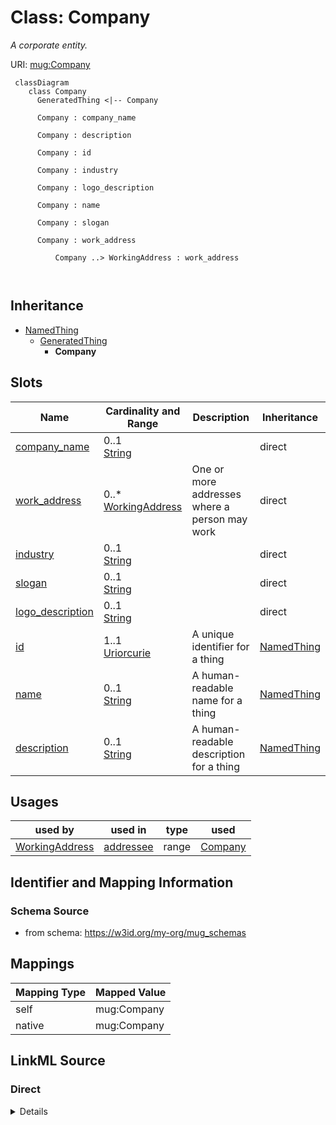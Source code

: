 # Class: Company
_A corporate entity._




URI: [mug:Company](https://w3id.org/caufieldjh-in-space/mug_schemas/Company)



```mermaid
 classDiagram
    class Company
      GeneratedThing <|-- Company
      
      Company : company_name
        
      Company : description
        
      Company : id
        
      Company : industry
        
      Company : logo_description
        
      Company : name
        
      Company : slogan
        
      Company : work_address
        
          Company ..> WorkingAddress : work_address
        
      
```





## Inheritance
* [NamedThing](NamedThing.md)
    * [GeneratedThing](GeneratedThing.md)
        * **Company**



## Slots

| Name | Cardinality and Range | Description | Inheritance |
| ---  | --- | --- | --- |
| [company_name](company_name.md) | 0..1 <br/> [String](String.md) |  | direct |
| [work_address](work_address.md) | 0..* <br/> [WorkingAddress](WorkingAddress.md) | One or more addresses where a person may work | direct |
| [industry](industry.md) | 0..1 <br/> [String](String.md) |  | direct |
| [slogan](slogan.md) | 0..1 <br/> [String](String.md) |  | direct |
| [logo_description](logo_description.md) | 0..1 <br/> [String](String.md) |  | direct |
| [id](id.md) | 1..1 <br/> [Uriorcurie](Uriorcurie.md) | A unique identifier for a thing | [NamedThing](NamedThing.md) |
| [name](name.md) | 0..1 <br/> [String](String.md) | A human-readable name for a thing | [NamedThing](NamedThing.md) |
| [description](description.md) | 0..1 <br/> [String](String.md) | A human-readable description for a thing | [NamedThing](NamedThing.md) |





## Usages

| used by | used in | type | used |
| ---  | --- | --- | --- |
| [WorkingAddress](WorkingAddress.md) | [addressee](addressee.md) | range | [Company](Company.md) |






## Identifier and Mapping Information







### Schema Source


* from schema: https://w3id.org/my-org/mug_schemas





## Mappings

| Mapping Type | Mapped Value |
| ---  | ---  |
| self | mug:Company |
| native | mug:Company |





## LinkML Source

<!-- TODO: investigate https://stackoverflow.com/questions/37606292/how-to-create-tabbed-code-blocks-in-mkdocs-or-sphinx -->

### Direct

<details>
```yaml
name: Company
description: A corporate entity.
from_schema: https://w3id.org/my-org/mug_schemas
rank: 1000
is_a: GeneratedThing
slots:
- company_name
- work_address
- industry
- slogan
- logo_description

```
</details>

### Induced

<details>
```yaml
name: Company
description: A corporate entity.
from_schema: https://w3id.org/my-org/mug_schemas
rank: 1000
is_a: GeneratedThing
attributes:
  company_name:
    name: company_name
    from_schema: https://w3id.org/my-org/mug_schemas
    rank: 1000
    alias: company_name
    owner: Company
    domain_of:
    - Company
    range: string
  work_address:
    name: work_address
    description: One or more addresses where a person may work.
    from_schema: https://w3id.org/my-org/mug_schemas
    rank: 1000
    multivalued: true
    alias: work_address
    owner: Company
    domain_of:
    - Person
    - Company
    range: WorkingAddress
  industry:
    name: industry
    from_schema: https://w3id.org/my-org/mug_schemas
    rank: 1000
    alias: industry
    owner: Company
    domain_of:
    - Company
    range: string
  slogan:
    name: slogan
    from_schema: https://w3id.org/my-org/mug_schemas
    rank: 1000
    alias: slogan
    owner: Company
    domain_of:
    - Company
    range: string
  logo_description:
    name: logo_description
    from_schema: https://w3id.org/my-org/mug_schemas
    rank: 1000
    alias: logo_description
    owner: Company
    domain_of:
    - Company
    range: string
  id:
    name: id
    description: A unique identifier for a thing
    from_schema: https://w3id.org/my-org/mug_schemas
    rank: 1000
    slot_uri: schema:identifier
    identifier: true
    alias: id
    owner: Company
    domain_of:
    - NamedThing
    range: uriorcurie
  name:
    name: name
    description: A human-readable name for a thing
    from_schema: https://w3id.org/my-org/mug_schemas
    rank: 1000
    slot_uri: schema:name
    alias: name
    owner: Company
    domain_of:
    - NamedThing
    range: string
  description:
    name: description
    description: A human-readable description for a thing. For a GeneratedThing, this
      will be one potential string representation of the object.
    from_schema: https://w3id.org/my-org/mug_schemas
    rank: 1000
    slot_uri: schema:description
    alias: description
    owner: Company
    domain_of:
    - NamedThing
    range: string

```
</details>